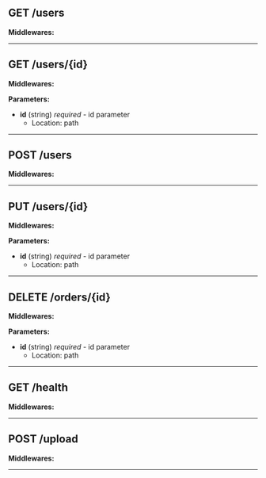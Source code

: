 
## GET /users





**Middlewares:** <anonymous>




---

## GET /users/{id}





**Middlewares:** <anonymous>


**Parameters:**


- **id** (string) *required* - id parameter
  - Location: path










---

## POST /users





**Middlewares:** <anonymous>




---

## PUT /users/{id}





**Middlewares:** <anonymous>


**Parameters:**


- **id** (string) *required* - id parameter
  - Location: path










---

## DELETE /orders/{id}





**Middlewares:** <anonymous>


**Parameters:**


- **id** (string) *required* - id parameter
  - Location: path










---

## GET /health





**Middlewares:** <anonymous>




---

## POST /upload





**Middlewares:** <anonymous>




---
